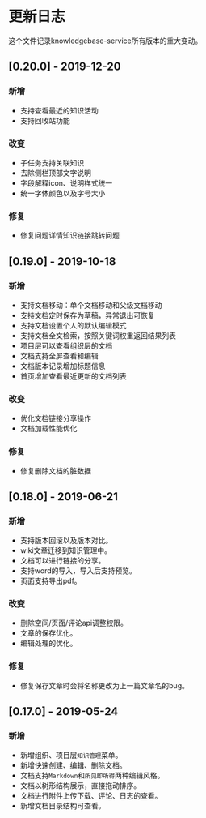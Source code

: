 # 更新日志
这个文件记录knowledgebase-service所有版本的重大变动。

## [0.20.0] - 2019-12-20

### 新增

- 支持查看最近的知识活动
- 支持回收站功能

### 改变

- 子任务支持关联知识
- 去除侧栏顶部文字说明
- 字段解释icon、说明样式统一
- 统一字体颜色以及字号大小

### 修复

- 修复问题详情知识链接跳转问题


## [0.19.0] - 2019-10-18

### 新增

- 支持文档移动：单个文档移动和父级文档移动
- 支持文档定时保存为草稿，异常退出可恢复
- 支持文档设置个人的默认编辑模式
- 支持文档全文检索，按照关键词权重返回结果列表
- 项目层可以查看组织层的文档
- 文档支持全屏查看和编辑
- 文档版本记录增加标题信息
- 首页增加查看最近更新的文档列表

### 改变

- 优化文档链接分享操作
- 文档加载性能优化

### 修复

- 修复删除文档的脏数据

## [0.18.0] - 2019-06-21

### 新增

- 支持版本回滚以及版本对比。
- wiki文章迁移到知识管理中。
- 文档可以进行链接的分享。
- 支持word的导入，导入后支持预览。
- 页面支持导出pdf。

### 改变

- 删除空间/页面/评论api调整权限。
- 文章的保存优化。
- 编辑处理的优化。

### 修复

- 修复保存文章时会将名称更改为上一篇文章名的bug。

## [0.17.0] - 2019-05-24

### 新增

- 新增组织、项目层`知识管理`菜单。
- 新增快速创建、编辑、删除文档。
- 文档支持`Markdown`和`所见即所得`两种编辑风格。
- 文档以树形结构展示，直接拖动排序。
- 文档进行附件上传下载、评论、日志的查看。
- 新增文档目录结构可查看。
